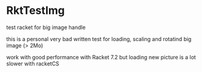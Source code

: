 # RktTestImg
test racket for big image handle

this is a personal very bad written test for loading, scaling and rotatind big image (> 2Mo) 

work with good performance with Racket 7.2 but loading new picture is a lot slower with racketCS 

